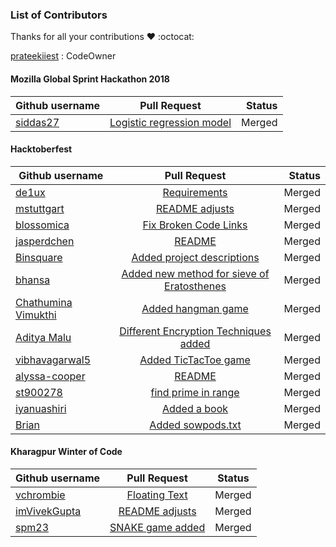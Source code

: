 ### List of Contributors

Thanks for all your contributions :heart: :octocat:

[prateekiiest](https://github.com/prateekiiest) : CodeOwner


#### Mozilla Global Sprint Hackathon 2018

| Github username      | Pull Request           | Status  |
| ------------- |:-------------:| -----:|
| [siddas27](https://github.com/siddas27)   | [Logistic regression model](https://github.com/prateekiiest/Code-Sleep-Python/pull/126) | Merged |


#### Hacktoberfest

| Github username      | Pull Request           | Status  |
| ------------- |:-------------:| -----:|
| [de1ux](https://github.com/de1ux)   | [Requirements](https://github.com/prateekiiest/Code-Sleep-Python/pull/22) | Merged |
| [mstuttgart](https://github.com/mstuttgart)   | [README adjusts](https://github.com/prateekiiest/Code-Sleep-Python/pull/3) | Merged |
| [blossomica](https://github.com/blossomica) |[Fix Broken Code Links](https://github.com/prateekiiest/Code-Sleep-Python/pull/18) | Merged |
| [jasperdchen](https://github.com/jasperdchen) | [README](https://github.com/prateekiiest/Code-Sleep-Python/pull/31) | Merged |
| [Binsquare](https://github.com/binsquare) | [Added project descriptions](https://github.com/prateekiiest/Code-Sleep-Python/pull/26) | Merged |
| [bhansa](https://github.com/bhansa) | [Added new method for sieve of Eratosthenes](https://github.com/prateekiiest/Code-Sleep-Python/pull/10) | Merged |
| [Chathumina Vimukthi](https://github.com/ChathuminaVimukthi)  |[Added hangman game](https://github.com/prateekiiest/Code-Sleep-Python/pull/30) | Merged |
| [Aditya Malu](https://github.com/aditya1904) | [Different Encryption Techniques added](https://github.com/prateekiiest/Code-Sleep-Python/pull/29) | Merged |
| [vibhavagarwal5](https://github.com/vibhavagarwal5)| [Added TicTacToe game](https://github.com/prateekiiest/Code-Sleep-Python/pull/49) | Merged |
| [alyssa-cooper](https://github.com/alyssa-cooper)   | [README](https://github.com/prateekiiest/Code-Sleep-Python/pull/5) | Merged |
| [st900278](https://github.com/st900278) | [find prime in range](https://github.com/prateekiiest/Code-Sleep-Python/pull/9) | Merged |
| [iyanuashiri](https://github.com/iyanuashiri) | [Added a book](https://github.com/prateekiiest/Code-Sleep-Python/pull/4) | Merged |
| [Brian](https://github.com/BrianMwangi21) | [Added sowpods.txt](https://github.com/prateekiiest/Code-Sleep-Python/pull/74) | Merged |


#### Kharagpur Winter of Code

|Github username|Pull Request|Status|
|---------------|:----------:|:----:|
|[vchrombie](https://github.com/vchrombie)|[Floating Text](https://github.com/prateekiiest/Code-Sleep-Python/pull/89)|Merged|
|[imVivekGupta](https://github.com/imVivekGupta)|[README adjusts](https://github.com/prateekiiest/Code-Sleep-Python/pull/98)|Merged|
|[spm23](https://github.com/spm23)|[SNAKE game added](https://github.com/prateekiiest/Code-Sleep-Python/pull/84)|Merged|
